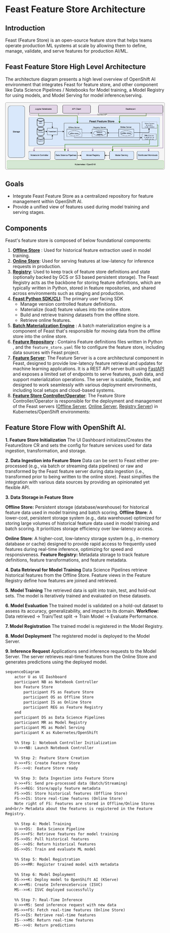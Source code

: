 # Feast Feature Store Architecture

<!-- sources:
https://docs.feast.dev/
https://rtd.feast.dev/
-->

## Introduction

Feast (Feature Store) is an open-source feature store that helps teams operate production ML systems at scale by allowing them to define, manage, validate, and serve features for production AI/ML.

## Feast Feature Store High Level Architecture

The architecture diagram presents a high level overview of OpenShift AI environment that integrates Feast for feature store, and other component like Data Science Pipelines / Notebooks for Model training, a Model Registry for using models, and Model Serving for model inference/serving. 

![feature-store-overview](images/feature-store-overview.jpg)

## Goals

- Integrate Feast Feature Store as a centralized repository for feature management within OpenShift AI. 
- Provide a unified view of features used during model training and serving stages.


## Components

Feast's feature store is composed of below foundational components: 
<!-- sources:
https://docs.feast.dev/getting-started/components

-->

1. [**Offline Store**](https://docs.feast.dev/getting-started/components/offline-store) : Used for historical feature extraction used in model training.
2. [**Online Store**](https://docs.feast.dev/getting-started/components/online-store): Used for serving features at low-latency for inference requests in production. 
3. [**Registry**](https://docs.feast.dev/getting-started/components/registry): Used to keep track of feature store definitions and state (optionally backed by GCS or S3 based persistent storage). The Feast Registry acts as the backbone for storing feature definitions, which are typically written in Python, stored in feature repositories, and shared across environments such as staging and production.
4. [**Feast Python SDK/CLI**](https://docs.feast.dev/reference/feast-cli-commands): The primary user facing SDK
   - Manage version controlled feature definitions.
   - Materialize (load) feature values into the online store.
   - Build and retrieve training datasets from the offline store.
   - Retrieve online features.
5. [**Batch Materialization Engine**](https://docs.feast.dev/getting-started/components/batch-materialization-engine) : A batch materialization engine is a component of Feast that's responsible for moving data from the offline store into the online store.
6. [**Feature Repository**](https://docs.feast.dev/reference/feature-repository/feature-store-yaml) : Contains Feature definitions files written in Python , and the `feature_store.yaml` file to configure the feature store, including data sources with Feast project.
7. [**Feature Server**](https://docs.feast.dev/reference/feature-servers/python-feature-server): The Feature Server is a core architectural component in Feast, designed to provide low-latency feature retrieval and updates for machine learning applications.
      It is a REST API server built using [FastAPI](https://fastapi.tiangolo.com/) and exposes a limited set of endpoints to serve features, push data, and support materialization operations. The server is scalable, flexible, and designed to work seamlessly with various deployment environments, including local setups and cloud-based systems.
8. [**Feature Store Controller/Operator**](https://github.com/feast-dev/feast/tree/master/infra/feast-operator): The Feature Store Controller/Operator is responsible for the deployment and management of the Feast servers ([Offline Server](https://docs.feast.dev/reference/feature-servers/offline-feature-server), [Online Server](https://docs.feast.dev/reference/feature-servers/python-feature-server), [Registry Server](https://github.com/feast-dev/feast/blob/master/docs/reference/feature-servers/registry-server.md)) in Kubernetes/OpenShift environments:

## Feature Store Flow with OpenShift AI.

**1. Feature Store Initialization**
The UI Dashboard initializes/Creates the FeatureStore CR and sets the config for feature services used for data ingestion, transformation, and storage.

**2. Data Ingestion into Feature Store**
Data can be sent to Feast either pre-processed (e.g., via batch or streaming data pipelines) or raw and transformed by the Feast feature server during data ingestion (i.e., transformed prior to being written to the online store). Feast simplifies the integration with various data sources by providing an opinionated yet flexible API.

**3. Data Storage in Feature Store**

**Offline Store:** Persistent storage (database/warehouse) for historical feature data used in model training and batch scoring.
**Offline Store**: A lower-cost, persistent storage system (e.g., data warehouse) optimized for storing large volumes of historical feature data used in model training and batch scoring. It prioritizes storage efficiency over low-latency access.

**Online Store**: A higher-cost, low-latency storage system (e.g., in-memory database or cache) designed to provide rapid access to frequently used features during real-time inference, optimizing for speed and responsiveness.
**Feature Registry:** Metadata storage to track feature definitions, feature transformations, and feature metadata.

**4. Data Retrieval for Model Training**
Data Science Pipelines retrieve historical features from the Offline Store. Feature views in the Feature Registry define how features are joined and retrieved.

**5. Model Training**
The retrieved data is split into train, test, and hold-out sets. The model is iteratively trained and evaluated on these datasets.

**6. Model Evaluation**
The trained model is validated on a hold-out dataset to assess its accuracy, generalizability, and impact to its domain.
**Workflow:** Data retrieved → Train/Test split → Train Model → Evaluate Performance.

**7. Model Registration**
The trained model is registered in the Model Registry. 

**8. Model Deployment**
The registered model is deployed to the Model Server.

**9. Inference Request**
Applications send inference requests to the Model Server. The server retrieves real-time features from the Online Store and generates predictions using the deployed model.


```mermaid
sequenceDiagram
    actor U as UI Dashboard
    participant NB as Notebook Controller
    box Feature Store
        participant FS as Feature Store
        participant OS as Offline Store
        participant IS as Online Store
        participant REG as Feature Registry
    end
    participant DS as Data Science Pipelines
    participant MR as Model Registry
    participant MS as Model Serving
    participant K as Kubernetes/OpenShift

    %% Step 1: Notebook Controller Initialization
    U->>+NB: Launch Notebook Controller

    %% Step 2: Feature Store Creation
    U->>+FS: Create Feature Store
    FS-->>U: Feature Store ready

    %% Step 3: Data Ingestion into Feature Store
    U->>+FS: Send pre-processed data (Batch/Streaming)
    FS->>REG: Store/apply feature metadata
    FS->>OS: Store historical features (Offline Store)
    FS->>IS: Store real-time features (Online Store)
    Note right of FS: Features are stored in Offline/Online Stores and<br/> Metadata about the features is registered in the Feature Registry.

    %% Step 4: Model Training
    U->>+DS:  Data Science Pipeline
    DS->>+FS: Retrieve features for model training
    FS->>OS: Pull historical features
    OS-->>DS: Return historical features
    DS->>DS: Train and evaluate ML model

    %% Step 5: Model Registration
    DS->>+MR: Register trained model with metadata

    %% Step 6: Model Deployment
    DS->>+K: Deploy model to OpenShift AI (KServe)
    K->>+MS: Create InferenceService (ISVC)
    MS-->>K: ISVC deployed successfully

    %% Step 7: Real-Time Inference
    U->>+MS: Send inference request with new data
    MS->>+FS: Fetch real-time features (Online Store)
    FS->>IS: Retrieve real-time features
    IS-->>MS: Return real-time features
    MS-->>U: Return predictions

```

